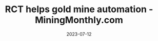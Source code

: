 ---
category:
- .nan
date: 2023-07-12
keyword_suggestion: low code no code digital transformation
post_inspiration: https://www.miningmonthly.com/fleet/news/1444510/rct-helps-gold-mine-automation
silot_terms: digital automation
title: RCT helps gold mine <b>automation</b> - MiningMonthly.com
---